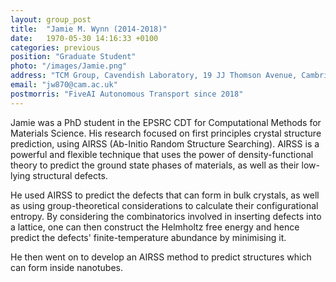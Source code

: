 ```yaml
---
layout: group_post
title:  "Jamie M. Wynn (2014-2018)"
date:   1970-05-30 14:16:33 +0100
categories: previous
position: "Graduate Student"
photo: "/images/Jamie.png"
address: "TCM Group, Cavendish Laboratory, 19 JJ Thomson Avenue, Cambridge, CB3 0HE"
email: "jw870@cam.ac.uk"
postmorris: "FiveAI Autonomous Transport since 2018"
---
```



Jamie was a PhD student in the EPSRC CDT for Computational Methods for Materials Science. His research focused on first principles crystal structure prediction, using AIRSS (Ab-Initio Random Structure Searching). AIRSS is a powerful and flexible technique that uses the power of density-functional theory to predict the ground state phases of materials, as well as their low-lying structural defects.

He used AIRSS to predict the defects that can form in bulk crystals, as well as using group-theoretical considerations to calculate their configurational entropy. By considering the combinatorics involved in inserting defects into a lattice, one can then construct the Helmholtz free energy and hence predict the defects' finite-temperature abundance by minimising it.

He then went on to develop an AIRSS method to predict structures which can form inside nanotubes.

